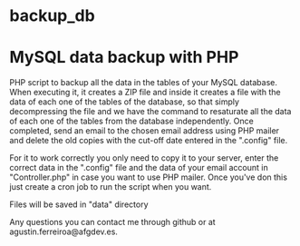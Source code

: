 # backup_db
<h1>MySQL data backup with PHP</h1>
<p>PHP script to backup all the data in the tables of your MySQL database. When executing it, it creates a ZIP file and inside it creates a file with the data of each one of the tables of the database, so that simply decompressing the file and we have the command to resaturate all the data of each one of the tables from the database independently. Once completed, send an email to the chosen email address using PHP mailer and delete the old copies with the cut-off date entered in the ".config" file.</p>
<p>For it to work correctly you only need to copy it to your server, enter the correct data in the ".config" file and the data of your email account in "Controller.php" in case you want to use PHP mailer. Once you've don this just create a cron job to run the script when you want.</p>
<p>Files will be saved in "data" directory</p>
<p>Any questions you can contact me through github or at agustin.ferreiroa@afgdev.es.</p>

